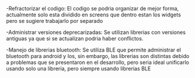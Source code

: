 -Refractorizar el codigo: El codigo se podria organizar de mejor forma, actualmente solo esta dividido en screens que dentro estan los widgets pero se sugiere trabajarlo por separado

-Administrar versiones deprecarizadas: Se utilizan librerias con versiones antiguas ya que si se actualizan podria haber conflictos.

-Manejo de librerias bluetooth: Se utiliza BLE que permite administrar el bluetooth para android y Ios, sin embargo, las librerias son distintas debido a problemas que se presentaron 
en el desarrollo, pero seria ideal unificarlo usando solo una libreria, pero siempre usando librerias BLE
